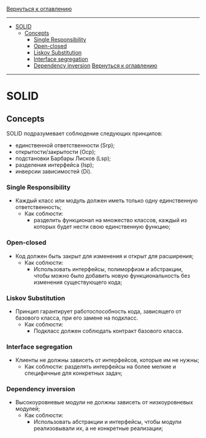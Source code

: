 [Вернуться к оглавлению](https://github.com/engine-it-in/different-level-task/blob/main/README.md)
***
* [SOLID](#solid)
  * [Concepts](#concepts)
    * [Single Responsibility](#single-responsibility)
    * [Open-closed](#open-closed)
    * [Liskov Substitution](#liskov-substitution)
    * [Interface segregation](#interface-segregation)
    * [Dependency inversion](#dependency-inversion)
      [Вернуться к оглавлению](https://github.com/engine-it-in/different-level-task/blob/main/README.md)
***

# SOLID

## Concepts

SOLID подразумевает соблюдение следующих принципов:

- единственной ответственности (Srp);
- открытости/закрытости (Ocp);
- подстановки Барбары Лисков (Lsp);
- разделения интерфейса (Isp);
- инверсии зависимостей (Di).

### Single Responsibility

* Каждый класс или модуль должен иметь только одну единственную ответственность; 
  * Как соблюсти: 
    * разделить функционал на множество классов, каждый из которых будет нести свою единственную функцию;

### Open-closed

* Код должен быть закрыт для изменения и открыт для расширения; 
  * Как соблюсти: 
    * Использовать интерфейсы, полиморфизм и абстракции, чтобы можно было добавить новую функциональность без
    изменения существующего кода;

### Liskov Substitution

* Принцип гарантирует работоспособность кода, зависящего от базового класса, при его замене на подкласс.
  * Как соблюсти: 
    * Подкласс должен соблюдать контракт базового класса.

### Interface segregation

* Клиенты не должны зависеть от интерфейсов, которые им не нужны; 
  * Как соблюсти: разделять интерфейсы на более мелкие и специфичные для конкретных задач;

### Dependency inversion

* Высокоуровневые модули не должны зависеть от низкоуровневых модулей;
  * Как соблюсти:
    * Использовать абстракции и интерфейсы, чтобы модули реализовывали их, а не конкретные реализации;
